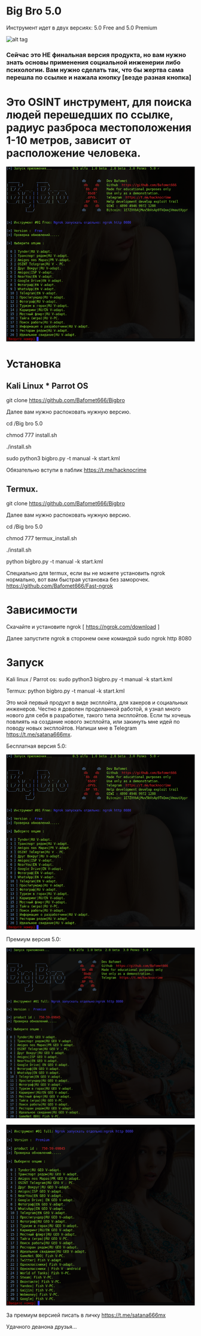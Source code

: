 # Big Bro 5.0

Инструмент идет в двух версиях: 5.0 Free and 5.0 Premium

![alt tag](https://github.com/Bafomet666/Bigbro/blob/main/photo_2020-10-16_14-36-16.jpg)​

  ### Сейчас это НЕ финальная версия продукта, но вам нужно знать основы применения социальной инженерии либо психологии. Вам нужно сделать так, что бы жертва сама перешла по ссылке и нажала кнопку [везде разная кнопка]
  

# Это OSINT инструмент, для поиска людей перешедших по ссылке, радиус разброса местоположения 1-10 метров, зависит от расположение человека.

![alt tag](https://github.com/Bafomet666/screen/blob/main/Free.png)​

# Установка

## Kali Linux * Parrot OS

git clone https://github.com/Bafomet666/Bigbro

  Далее вам нужно распоковать нужную версию.

  cd /Big bro 5.0

  chmod 777 install.sh

  ./install.sh

  sudo python3 bigbro.py -t manual -k start.kml


Обязательно вступи в паблик https://t.me/hacknocrime

## Termux.

git clone https://github.com/Bafomet666/Bigbro

  Далее вам нужно распоковать нужную версию.

  cd /Big bro 5.0

  chmod 777 termux_install.sh

 ./install.sh

python bigbro.py -t manual -k start.kml

Специально для termux, если вы не можете установить ngrok нормально, вот вам быстрая установка без заморочек. https://github.com/Bafomet666/Fast-ngrok

# Зависимости

Скачайте и установите ngrok [ https://ngrok.com/download ]

  Далее запустите ngrok в сторонем окне командой sudo ngrok http 8080


# Запуск

  Kali linux / Parrot os:   sudo python3 bigbro.py -t manual -k start.kml

  Termux:                   python bigbro.py -t manual -k start.kml

Это мой первый продукт в виде эксплойта, для хакеров и социальных инженеров. Честно я доволен проделанной работой, я узнал много нового для себя в разработке, такого типа эксплойтов. Если ты хочешь повлиять на создание нового эксплойта, или закинуть мне идей по поводу новых эксплойтов. Напиши мне в Telegram https://t.me/satana666mx.


Бесплатная версия 5.0:

![alt tag](https://github.com/Bafomet666/screen/blob/main/Free.png)​


Премиум версия 5.0:

![alt tag](https://github.com/Bafomet666/screen/blob/main/Prem%201.png)​

![alt tag](https://github.com/Bafomet666/screen/blob/main/Prem%20.png)​


За премиум версией писать в личку https://t.me/satana666mx


Удачного деанона друзья...




